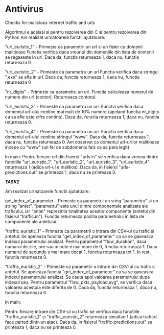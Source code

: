 # Antivirus
Checks for malicious internet traffic and urls

Algoritmul e acelasi si pentru rezolvarea din C si pentru rezolvarea din Python
Am realizat urmatoarele functii ajutatoare:

"url_euristic_1" - Primeste ca parametrii un url si un fisier cu domenii malitioase
Functia verifica daca vreunul din domeniile din lista de domenii se regaseste in url. 
Daca da, functia returneaza 1, daca nu, functia returneaza 0

"url_euristic_2" - Primeste ca parametru un url
Functia verifica daca stringul ".exe" se afla in url. Daca da, functia returneaza 1, 
daca nu, functia returneaza 0

"nr_digits" - Primeste ca parametru un url.
Functia calculeaza numarul de numere din url (contor). Returneaza contorul.

"url_euristic_3" - Primeste ca parametru un url.
Functia verifica daca domeniul url-ului contine mai mult de 10% numere (apeland
functia nr_digits ca sa afle cate cifre contine). Daca da, functia
returneaza 1, daca nu, functia returneaza 0.

"url_euristic_4" - Primeste ca parametru un url.
Functia verifica daca domeniul url-ului contine stringul "www". Daca da, functia returneaza
1, daca nu, functia returneaza 0. Am observat ca domeniul url-urilor malitioase incepe cu "www"
(un fel de subdomeniu fals ca sa para legit)

In main:
Pentru fiecare url din fisierul "urls.in" se verifica daca vreuna dintre functiile "url_euristic_1", 
"url_euristic_2", "url_euristic_3", "url_euristic_4" returneaza 1 (adica url-ul e malitios). Daca
da, in fisierul "urls-predictions.out" se printeaza 1, daca nu se printeaza 0.

***********************TASK2***********************

Am realizat urmatoarele functii ajutatoare:

get_index_of_parameter - Primeste ca parametrii un sring "parametru" si un string "antet".
"parametru" este unul dintre componentele analizate ale traficului, iar "antet" reprezinta
totalitatea acestor componente (antetul din fisierul "traffic.in"). Functia returneaza
pozitia parametrului in lista de componente ale antetului.

"traffic_euristic_1" - Primeste ca parametrii o intrare din CSV-ul cu trafic si antetul.
Se apeleaza functia "get_index_of_parameter" ca sa se gaseasca indexul parametrului analizat.
Pentru parametrul "flow_duration", daca numarul de zile, ore sau minute e mai mare de 0,
functia returneaza 1. Daca numarul de secunde e mai mare decat 1, functia returneaza tot 1. 
In rest, functia returneaza 0.

"traffic_euristic_2" - Primeste ca parametrii o intrare din CSV-ul cu trafic si antetul.
Se apeleaza functia "get_index_of_parameter" ca sa se gaseasca indexul parametrului analizat.
Se cauta apoi valoarea parametrului dupa indexul sau.
Pentru parametrul "flow_pkts_payload.avg", se verifica daca valoarea acestuia este diferita de 0.
Daca da, functia returneaza 1, daca nu, functia returneaza 0.

In main:

Pentru fiecare intrare din CSV-ul cu trafic se verifica daca functiile "traffic_euristic_1" si 
"traffic_euristic_2" returneaza simultan 1 (adica traficul face parted dintr-un atac). Daca
da, in fisierul "traffic-predictions.out" se printeaza 1, daca nu se printeaza 0.

